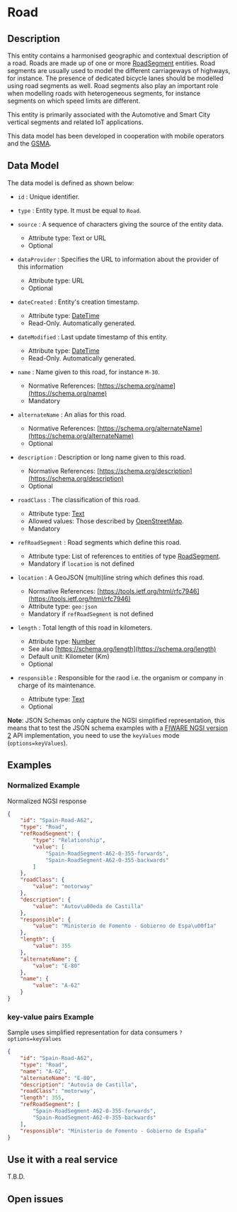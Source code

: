 # Road

## Description

This entity contains a harmonised geographic and contextual description of a
road. Roads are made up of one or more
[RoadSegment](../../RoadSegment/doc/spec.md) entities. Road segments are usually
used to model the different carriageways of highways, for instance. The presence
of dedicated bicycle lanes should be modelled using road segments as well. Road
segments also play an important role when modelling roads with heterogeneous
segments, for instance segments on which speed limits are different.

This entity is primarily associated with the Automotive and Smart City vertical
segments and related IoT applications.

This data model has been developed in cooperation with mobile operators and the
[GSMA](http://www.gsma.com/connectedliving/iot-big-data/).

## Data Model

The data model is defined as shown below:

-   `id` : Unique identifier.

-   `type` : Entity type. It must be equal to `Road`.

-   `source` : A sequence of characters giving the source of the entity data.

    -   Attribute type: Text or URL
    -   Optional

-   `dataProvider` : Specifies the URL to information about the provider of this
    information

    -   Attribute type: URL
    -   Optional

-   `dateCreated` : Entity's creation timestamp.

    -   Attribute type: [DateTime](https://schema.org/DateTime)
    -   Read-Only. Automatically generated.

-   `dateModified` : Last update timestamp of this entity.

    -   Attribute type: [DateTime](https://schema.org/DateTime)
    -   Read-Only. Automatically generated.

-   `name` : Name given to this road, for instance `M-30`.

    -   Normative References: [https://schema.org/name](https://schema.org/name)
    -   Mandatory

-   `alternateName` : An alias for this road.

    -   Normative References:
        [https://schema.org/alternateName](https://schema.org/alternateName)
    -   Optional

-   `description` : Description or long name given to this road.

    -   Normative References:
        [https://schema.org/description](https://schema.org/description)
    -   Optional

-   `roadClass` : The classification of this road.

    -   Attribute type: [Text](https://schema.org/Text)
    -   Allowed values: Those described by
        [OpenStreetMap](http://wiki.openstreetmap.org/wiki/Key:highway).
    -   Mandatory

-   `refRoadSegment` : Road segments which define this road.

    -   Attribute type: List of references to entities of type
        [RoadSegment](../../RoadSegment/doc/spec.md).
    -   Mandatory if `location` is not defined

-   `location` : A GeoJSON (multi)line string which defines this road.

    -   Normative References:
        [https://tools.ietf.org/html/rfc7946](https://tools.ietf.org/html/rfc7946)
    -   Attribute type: `geo:json`
    -   Mandatory if `refRoadSegment` is not defined

-   `length` : Total length of this road in kilometers.

    -   Attribute type: [Number](https://schema.org/Number)
    -   See also [https://schema.org/length](https://schema.org/length)
    -   Default unit: Kilometer (Km)
    -   Optional

-   `responsible` : Responsible for the raod i.e. the organism or company in
    charge of its maintenance.
    -   Attribute type: [Text](https://schema.org/Text)
    -   Optional

**Note**: JSON Schemas only capture the NGSI simplified representation, this
means that to test the JSON schema examples with a
[FIWARE NGSI version 2](http://fiware.github.io/specifications/ngsiv2/stable)
API implementation, you need to use the `keyValues` mode (`options=keyValues`).

## Examples

### Normalized Example

Normalized NGSI response

```json
{
    "id": "Spain-Road-A62",
    "type": "Road",
    "refRoadSegment": {
        "type": "Relationship",
        "value": [
            "Spain-RoadSegment-A62-0-355-forwards",
            "Spain-RoadSegment-A62-0-355-backwards"
        ]
    },
    "roadClass": {
        "value": "motorway"
    },
    "description": {
        "value": "Autov\u00eda de Castilla"
    },
    "responsible": {
        "value": "Ministerio de Fomento - Gobierno de Espa\u00f1a"
    },
    "length": {
        "value": 355
    },
    "alternateName": {
        "value": "E-80"
    },
    "name": {
        "value": "A-62"
    }
}
```

### key-value pairs Example

Sample uses simplified representation for data consumers `?options=keyValues`

```json
{
    "id": "Spain-Road-A62",
    "type": "Road",
    "name": "A-62",
    "alternateName": "E-80",
    "description": "Autovía de Castilla",
    "roadClass": "motorway",
    "length": 355,
    "refRoadSegment": [
        "Spain-RoadSegment-A62-0-355-forwards",
        "Spain-RoadSegment-A62-0-355-backwards"
    ],
    "responsible": "Ministerio de Fomento - Gobierno de España"
}
```

## Use it with a real service

T.B.D.

## Open issues

